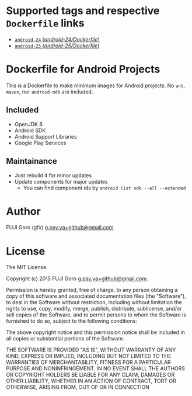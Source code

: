 # Supported tags and respective `Dockerfile` links

-	[`android-24` (*android-24/Dockerfile*)](https://github.com/eiabea/docker-android-project/blob/master/Dockerfile)
-	[`android-25` (*android-25/Dockerfile*)](https://github.com/eiabea/docker-android-project/blob/master/Dockerfile)

# Dockerfile for Android Projects

This is a Dockerfile to make minimum images for Android projects.
No `ant`, `maven`, nor `android-ndk` are included.

## Included

* OpenJDK 8
* Android SDK
* Android Support Libraries
* Google Play Services

## Maintainance

* Just rebuild it for minor updates
* Update components for major updates
  * You can find component ids by `android list sdk --all --extended`

# Author

FUJI Goro (gfx) <g.psy.va+github@gmail.com>

# License

The MIT License.

Copyright (c) 2015 FUJI Goro <g.psy.va+github@gmail.com>.

Permission is hereby granted, free of charge, to any person obtaining a copy
of this software and associated documentation files (the "Software"), to deal
in the Software without restriction, including without limitation the rights
to use, copy, modify, merge, publish, distribute, sublicense, and/or sell
copies of the Software, and to permit persons to whom the Software is
furnished to do so, subject to the following conditions:

The above copyright notice and this permission notice shall be included in
all copies or substantial portions of the Software.

THE SOFTWARE IS PROVIDED "AS IS", WITHOUT WARRANTY OF ANY KIND, EXPRESS OR
IMPLIED, INCLUDING BUT NOT LIMITED TO THE WARRANTIES OF MERCHANTABILITY,
FITNESS FOR A PARTICULAR PURPOSE AND NONINFRINGEMENT. IN NO EVENT SHALL THE
AUTHORS OR COPYRIGHT HOLDERS BE LIABLE FOR ANY CLAIM, DAMAGES OR OTHER
LIABILITY, WHETHER IN AN ACTION OF CONTRACT, TORT OR OTHERWISE, ARISING FROM,
OUT OF OR IN CONNECTION

